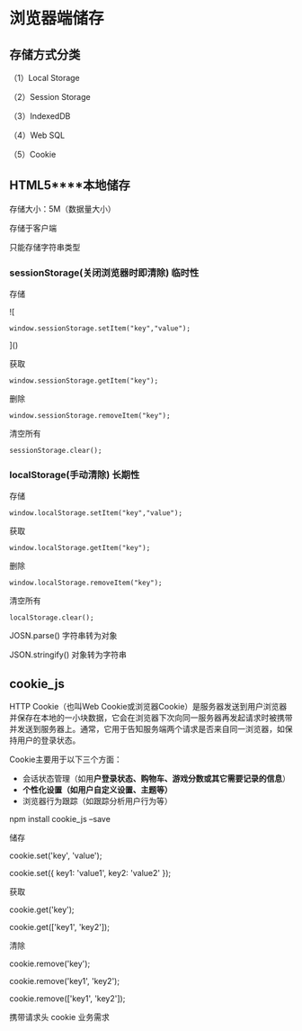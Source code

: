 # 浏览器端储存

## 存储方式分类

（1）Local Storage

（2）Session Storage

（3）IndexedDB

（4）Web SQL

（5）Cookie



## **HTML5****本地储存**

存储大小：5M（数据量大小）

存储于客户端

只能存储字符串类型



### sessionStorage(关闭浏览器时即清除) 临时性



存储

![

```
window.sessionStorage.setItem("key","value");
```

]()

获取

```
window.sessionStorage.getItem("key");
```

删除

```
window.sessionStorage.removeItem("key");
```

清空所有

```
sessionStorage.clear();
```

### localStorage(手动清除) 长期性

存储

```
window.localStorage.setItem("key","value");
```

获取

```
window.localStorage.getItem("key");
```

删除

```
window.localStorage.removeItem("key");
```

清空所有

```
localStorage.clear();
```

JOSN.parse() 字符串转为对象

JSON.stringify() 对象转为字符串



## **cookie_js**

HTTP Cookie（也叫Web Cookie或浏览器Cookie）是服务器发送到用户浏览器并保存在本地的一小块数据，它会在浏览器下次向同一服务器再发起请求时被携带并发送到服务器上。通常，它用于告知服务端两个请求是否来自同一浏览器，如保持用户的登录状态。

Cookie主要用于以下三个方面：

- 会话状态管理（如用**户登录状态、购物车、游戏分数或其它需要记录的信息**）
- **个性化设置（如用户自定义设置、主题等）**
- 浏览器行为跟踪（如跟踪分析用户行为等）

npm install cookie_js –save



储存

cookie.set('key', 'value');

cookie.set({ key1: 'value1', key2: 'value2' });



获取

cookie.get('key');

cookie.get(['key1', 'key2']);



清除

cookie.remove('key'); 

cookie.remove('key1', 'key2'); 

cookie.remove(['key1', 'key2']);



携带请求头 cookie 业务需求